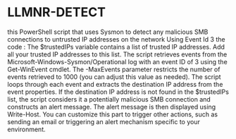 # LLMNR-DETECT
this PowerShell script that uses Sysmon to detect any malicious SMB connections to untrusted IP addresses on the network
Using Event Id 3 
the code : 
The $trustedIPs variable contains a list of trusted IP addresses. Add all your trusted IP addresses to this list.
The script retrieves events from the Microsoft-Windows-Sysmon/Operational log with an event ID of 3 using the Get-WinEvent cmdlet. The -MaxEvents parameter restricts the number of events retrieved to 1000 (you can adjust this value as needed).
The script loops through each event and extracts the destination IP address from the event properties.
If the destination IP address is not found in the $trustedIPs list, the script considers it a potentially malicious SMB connection and constructs an alert message.
The alert message is then displayed using Write-Host. You can customize this part to trigger other actions, such as sending an email or triggering an alert mechanism specific to your environment.
